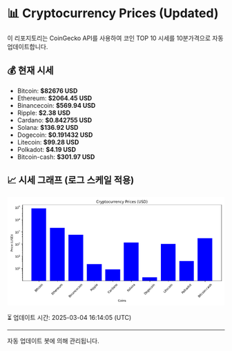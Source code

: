 
# 📊 Cryptocurrency Prices (Updated)

이 리포지토리는 CoinGecko API를 사용하여 코인 TOP 10 시세를 10분가격으로 자동 업데이트합니다.

## 💰 현재 시세
- Bitcoin: **$82676 USD**
- Ethereum: **$2064.45 USD**
- Binancecoin: **$569.94 USD**
- Ripple: **$2.38 USD**
- Cardano: **$0.842755 USD**
- Solana: **$136.92 USD**
- Dogecoin: **$0.191432 USD**
- Litecoin: **$99.28 USD**
- Polkadot: **$4.19 USD**
- Bitcoin-cash: **$301.97 USD**

## 📈 시세 그래프 (로그 스케일 적용)
![Crypto Prices](crypto_prices.png)

⏳ 업데이트 시간: 2025-03-04 16:14:05 (UTC)

---
자동 업데이트 봇에 의해 관리됩니다.
